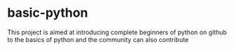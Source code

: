 # basic-python
This project is aimed at introducing complete beginners of python on github to  the basics of python and the community can also contribute 
